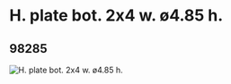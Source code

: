 # H. plate bot. 2x4 w. ø4.85 h.
## 98285
![H. plate bot. 2x4 w. ø4.85 h.](https://lc-www-live-s.legocdn.com/media/bricks/5/2/4646512.jpg)